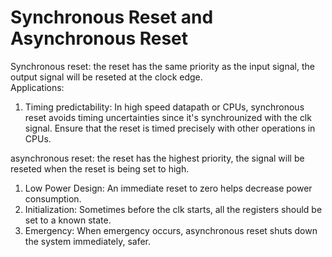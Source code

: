 # Synchronous Reset and Asynchronous Reset
Synchronous reset: 
the reset has the same priority as the input signal, the output signal will be reseted at the clock edge.  
Applications:
1. Timing predictability: In high speed datapath or CPUs, synchronous reset avoids timing uncertainties since it's synchrounized with the clk signal. Ensure that the reset is timed precisely with other operations in CPUs.


asynchronous reset: 
the reset has the highest priority, the signal will be reseted when the reset is being set to high.
1. Low Power Design: An immediate reset to zero helps decrease power consumption.
2. Initialization: Sometimes before the clk starts, all the registers should be set to a known state.
3. Emergency: When emergency occurs, asynchronous reset shuts down the system immediately, safer.

